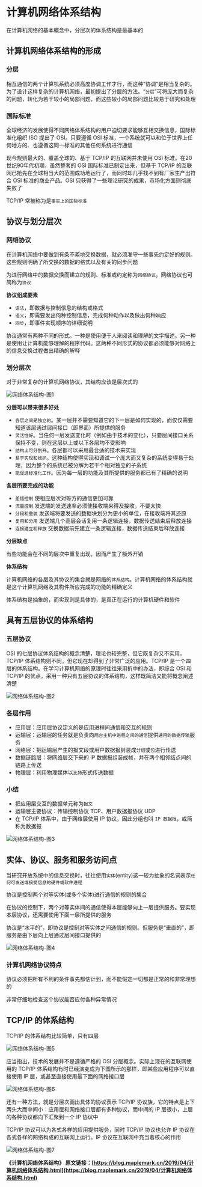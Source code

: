 # 计算机网络体系结构

在计算机网络的基本概念中，分层次的体系结构是最基本的

## 计算机网络体系结构的形成

### 分层

相互通信的两个计算机系统必须高度协调工作才行，而这种“协调”是相当复杂的。为了设计这样复杂的计算机网络，最初提出了分层的方法。“`分层`”可将庞大而复杂的问题，转化为若干较小的局部问题，而这些较小的局部问题比较易于研究和处理

### 国际标准

全球经济的发展使得不同网络体系结构的用户迫切要求能够互相交换信息，国际标准化组织 ISO 提出了 OSI。只要遵循 OSI 标准，一个系统就可以和位于世界上任何地方的、也遵循这同一标准的其他任何系统进行通信

现今规则最大的、覆盖全球的、基于 TCP/IP 的互联网并未使用 OSI 标准。在20世纪90年代初期，虽然整套的 OSI 国际标准已制定出来，但基于 TCP/IP 的互联网已抢先在全球相当大的范围成功地运行了，而同时却几乎找不到有厂家生产出符合 OSI 标准的商业产品。OSI 只获得了一些理论研究的成果，市场化方面则彻底失败了

TCP/IP 常被称为是`事实上的国际标准`

## 协议与划分层次

### 网络协议

在计算机网络中要做到有条不紊地交换数据，就必须准守一些事先约定好的规则。这些规则明确了所交换的数据的格式以及有关的同步问题

为进行网络中的数据交换而建立的规则、标准或约定称为`网络协议`。网络协议也可简称为`协议`

**协议组成要素**

- `语法`，即数据与控制信息的结构或格式
- `语义`，即需要发出何种控制信息，完成何种动作以及做出何种响应
- `同步`，即事件实现顺序的详细说明

协议通常有两种不同的形式。一种是使用便于人来阅读和理解的文字描述。另一种是使用让计算机能够理解的程序代码。这两种不同形式的协议都必须能够对网络上的信息交换过程做出精确的解释

### 划分层次

对于非常复杂的计算机网络协议，其结构应该是层次式的

![网络体系结构-图1](../images/network/network-architecture-01.png)

**分层可以带来很多好处**

- `各层之间是独立的`。某一层并不需要知道它的下一层是如何实现的，而仅仅需要知道该层通过层间接口（即界面）所提供的服务
- `灵活性好`。当任何一层发送变化时（例如由于技术的变化），只要层间接口关系保持不变，则在这层以上或以下各层均不受影响
- `结构上可分割开`。各层都可以采用最合适的技术来实现
- `易于实现和维护`。这种结构使得实现和调试一个庞大而又复杂的系统变得易于处理，因为整个的系统已被分解为若干个相对独立的子系统
- `能促进标准化工作`。因为每一层的功能及其所提供的服务都已有了精确的说明

**各层所要完成的功能**

- `差错控制` 使相应层次对等方的通信更加可靠
- `流量控制` 发送端的发送速率必须使接收端来得及接收，不要太快
- `分段和重装` 发送端将要发送的数据块划分为更小的单位，在接收端将其还原
- `复用和分用` 发送端几个高层会话复用一条逻辑连接，数据传送结束后释放连接
- `连接建立和释放` 交换数据前先建立一条逻辑连接，数据传送结束后释放连接

**分层缺点**

有些功能会在不同的层次中重复出现，因而产生了额外开销

**体系结构**

计算机网络的各层及其协议的集合就是网络的`体系结构`。计算机网络的体系结构就是这个计算机网络及其构件所应完成的功能的精确定义

体系结构是抽象的，而实现则是具体的，是真正在运行的计算机硬件和软件

## 具有五层协议的体系结构

### 五层协议

OSI 的七层协议体系结构的概念清楚，理论也较完整，但它既复杂又不实用。TCP/IP 体系结构则不同，但它现在却得到了非常广泛的应用。TCP/IP 是一个四层的体系结构。在学习计算机网络的原理时往往采用折中的办法，即综合 OSI 和 TCP/IP 的优点，采用一种只有五层协议的体系结构，这样既简洁又能将概念阐述清楚

![网络体系结构-图2](../images/network/network-architecture-02.png)

### 各层作用

- 应用层：应用层协议定义的是应用进程间通信和交互的规则
- 运输层：运输层的任务就是负责向`两台主机中进程之间的通信`提供`通用的数据传输`服务
- 网络层：把运输层产生的报文段或用户数据报封装成`分组`或`包`进行传送
- 数据链路层：将网络层交下来的 IP 数据报组装成帧，并在两个相邻结点间的链路上传送
- 物理层：利用物理媒体以`比特`形式传送数据

### 小结

- 把应用层交互的数据单元称为`报文`
- 运输层主要协议：传输控制协议 TCP、用户数据报协议 UDP
- 在 TCP/IP 体系中，由于网络层使用 IP 协议，因此分组也叫 `IP 数据报`，或简称为数据报

![网络体系结构-图3](../images/network/network-architecture-03.png)

## 实体、协议、服务和服务访问点

当研究开放系统中的信息交换时，往往使用`实体`(entity)这一较为抽象的名词表示`任何可发送或接受信息的硬件或软件进程`

协议是控制两个对等实体(或多个实体)进行通信的规则的集合

在协议的控制下，两个对等实体间的通信使得本层能够向上一层提供服务。要实现本层协议，还需要使用下面一层所提供的服务

协议是“水平的”，即协议是控制对等实体之间通信的规则。但服务是“垂直的”，即服务是由下层向上层通过层间接口提供的

![网络体系结构-图4](../images/network/network-architecture-04.png)

### 计算机网络协议特点

协议必须把所有不利的条件事先都估计到，而不能假定一切都是正常的和非常理想的

非常仔细地检查这个协议能否应付各种异常情况

## TCP/IP 的体系结构

TCP/IP 的体系结构比较简单，只有四层

![网络体系结构-图5](../images/network/network-architecture-05.png)

应当指出，技术的发展并不是遵循严格的 OSI 分层概念。实际上现在的互联网使用的 TCP/IP 体系结构有时已经演变成为下图所示的那样，即某些应用程序可以直接使用 IP 层，或甚至直接使用最下面的网络接口层

![网络体系结构-图6](../images/network/network-architecture-06.png)

还有一种方法，就是分层次画出具体的协议表示 TCP/IP 协议族，它的特点是上下两头大而中间小：应用层和网络接口层都有多种协议，而中间的 IP 层很小，上层的各种协议都向下汇聚到一个 IP 协议中

TCP/IP 协议可以为各式各样的应用提供服务，同时 TCP/IP 协议也允许 IP 协议在各式各样的网络构成的互联网上运行。IP 协议在互联网中充当着核心的作用

![网络体系结构-图7](../images/network/network-architecture-07.png)

**《计算机网络体系结构》 原文链接：[https://blog.maplemark.cn/2019/04/计算机网络体系结构.html](https://blog.maplemark.cn/2019/04/计算机网络体系结构.html)**